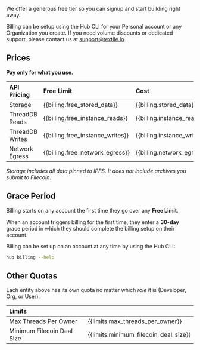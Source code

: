 We offer a generous free tier so you can signup and start building right away.

Billing can be setup using the Hub CLI for your Personal account or any Organization you create. If you need volume discounts or dedicated support, please contact us at [support@textile.io](mailto:support@textile.io).

## Prices

**Pay only for what you use.**

| API Pricing     | Free Limit                       | Cost                        |
| :-------------- | :------------------------------- | :-------------------------- |
| Storage         | {{billing.free_stored_data}}     | {{billing.stored_data}}     |
| ThreadDB Reads  | {{billing.free_instance_reads}}  | {{billing.instance_reads}}  |
| ThreadDB Writes | {{billing.free_instance_writes}} | {{billing.instance_writes}} |
| Network Egress  | {{billing.free_network_egress}}  | {{billing.network_egress}}  |

_Storage includes all data pinned to IPFS. It does not include archives you submit to Filecoin._

## Grace Period

Billing starts on any account the first time they go over any **Free Limit**.

When an account triggers billing for the first time, they enter a **30-day** grace period in which they should complete the billing setup on their account.

Billing can be set up on an account at any time by using the Hub CLI:

```bash
hub billing --help
```

## Other Quotas

Each entity above has its own quota no matter which _role_ it is (Developer, Org, or User).

| Limits                     |                                       |
| :------------------------- | :------------------------------------ |
| Max Threads Per Owner      | {{limits.max_threads_per_owner}}      |
| Minimum Filecoin Deal Size | {{limits.minimum_filecoin_deal_size}} |
